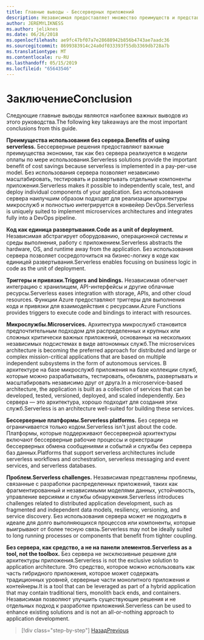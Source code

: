```yaml
---
title: Главные выводы - Бессерверных приложений
description: Независимая предоставляет множество преимуществ и представляет свои сложности. Сводка главные выводы из этого руководства.
author: JEREMYLIKNESS
ms.author: jeliknes
ms.date: 06/26/2018
ms.openlocfilehash: ae9fc47bf07a7e28688942b856b4743ae7aadc36
ms.sourcegitcommit: 8699383914c24a0df033393f55db3369db728a7b
ms.translationtype: MT
ms.contentlocale: ru-RU
ms.lasthandoff: 05/15/2019
ms.locfileid: "65643546"
---
```

# <a name="conclusion"></a><span data-ttu-id="5b468-104">Заключение</span><span class="sxs-lookup"><span data-stu-id="5b468-104">Conclusion</span></span>

<span data-ttu-id="5b468-105">Следующие главные выводы являются наиболее важных выводов из этого руководства.</span><span class="sxs-lookup"><span data-stu-id="5b468-105">The following key takeaways are the most important conclusions from this guide.</span></span>

<span data-ttu-id="5b468-106">**Преимущества использования без сервера.**</span><span class="sxs-lookup"><span data-stu-id="5b468-106">**Benefits of using serverless.**</span></span> <span data-ttu-id="5b468-107">Бессерверные решения предоставляют важные преимущества экономии, так как без сервера реализуется в модели оплаты по мере использования.</span><span class="sxs-lookup"><span data-stu-id="5b468-107">Serverless solutions provide the important benefit of cost savings because serverless is implemented in a pay-per-use model.</span></span> <span data-ttu-id="5b468-108">Без использования сервера позволяет независимо масштабировать, тестировать и развертывать отдельные компоненты приложения.</span><span class="sxs-lookup"><span data-stu-id="5b468-108">Serverless makes it possible to independently scale, test, and deploy individual components of your application.</span></span> <span data-ttu-id="5b468-109">Без использования сервера наилучшим образом подходят для реализации архитектуры микрослужб и полностью интегрируется в конвейер DevOps.</span><span class="sxs-lookup"><span data-stu-id="5b468-109">Serverless is uniquely suited to implement microservices architectures and integrates fully into a DevOps pipeline.</span></span>

<span data-ttu-id="5b468-110">**Код как единица развертывания.**</span><span class="sxs-lookup"><span data-stu-id="5b468-110">**Code as a unit of deployment.**</span></span> <span data-ttu-id="5b468-111">Независимая абстрагирует оборудованию, операционной системы и среды выполнения, работу с приложением.</span><span class="sxs-lookup"><span data-stu-id="5b468-111">Serverless abstracts the hardware, OS, and runtime away from the application.</span></span> <span data-ttu-id="5b468-112">Без использования сервера позволяет сосредоточиться на бизнес-логику в коде как единицей развертывания.</span><span class="sxs-lookup"><span data-stu-id="5b468-112">Serverless enables focusing on business logic in code as the unit of deployment.</span></span>

<span data-ttu-id="5b468-113">**Триггеры и привязки.**</span><span class="sxs-lookup"><span data-stu-id="5b468-113">**Triggers and bindings.**</span></span> <span data-ttu-id="5b468-114">Независимая облегчает интеграцию с хранилищем, API-интерфейсы и другие облачные ресурсы.</span><span class="sxs-lookup"><span data-stu-id="5b468-114">Serverless eases integration with storage, APIs, and other cloud resources.</span></span> <span data-ttu-id="5b468-115">Функции Azure предоставляют триггеры для выполнения кода и привязки для взаимодействия с ресурсами.</span><span class="sxs-lookup"><span data-stu-id="5b468-115">Azure Functions provides triggers to execute code and bindings to interact with resources.</span></span>

<span data-ttu-id="5b468-116">**Микрослужбы.**</span><span class="sxs-lookup"><span data-stu-id="5b468-116">**Microservices.**</span></span> <span data-ttu-id="5b468-117">Архитектура микрослужб становится предпочтительным подходом для распределенных и крупных или сложных критически важных приложений, основанных на нескольких независимых подсистемах в виде автономных служб.</span><span class="sxs-lookup"><span data-stu-id="5b468-117">The microservices architecture is becoming the preferred approach for distributed and large or complex mission-critical applications that are based on multiple independent subsystems in the form of autonomous services.</span></span> <span data-ttu-id="5b468-118">В архитектуре на базе микрослужб приложения на базе коллекции служб, которые можно разрабатывать, тестировать, обновлять, развертывать и масштабировать независимо друг от друга.</span><span class="sxs-lookup"><span data-stu-id="5b468-118">In a microservice-based architecture, the application is built as a collection of services that can be developed, tested, versioned, deployed, and scaled independently.</span></span> <span data-ttu-id="5b468-119">Без сервера — это архитектура, хорошо подходит для создания этих служб.</span><span class="sxs-lookup"><span data-stu-id="5b468-119">Serverless is an architecture well-suited for building these services.</span></span>

<span data-ttu-id="5b468-120">**Бессерверные платформы.**</span><span class="sxs-lookup"><span data-stu-id="5b468-120">**Serverless platforms.**</span></span> <span data-ttu-id="5b468-121">Без сервера не ограничивается только кодом.</span><span class="sxs-lookup"><span data-stu-id="5b468-121">Serverless isn't just about the code.</span></span> <span data-ttu-id="5b468-122">Платформы, которые поддерживают бессерверной архитектуры включают бессерверные рабочие процессы и оркестрации бессерверных обмена сообщениями и событий и службы без сервера баз данных.</span><span class="sxs-lookup"><span data-stu-id="5b468-122">Platforms that support serverless architectures include serverless workflows and orchestration, serverless messaging and event services, and serverless databases.</span></span>

<span data-ttu-id="5b468-123">**Проблем.**</span><span class="sxs-lookup"><span data-stu-id="5b468-123">**Serverless challenges.**</span></span> <span data-ttu-id="5b468-124">Независимая представлены проблемы, связанные с разработки распределенных приложений, таких как фрагментированный и независимыми моделями данных, устойчивость, управление версиями и службы обнаружения.</span><span class="sxs-lookup"><span data-stu-id="5b468-124">Serverless introduces challenges related to distributed application development, such as fragmented and independent data models, resiliency, versioning, and service discovery.</span></span> <span data-ttu-id="5b468-125">Без использования сервера может не подходить в идеале для долго выполняющихся процессов или компоненты, которые выигрывают от более тесную связь.</span><span class="sxs-lookup"><span data-stu-id="5b468-125">Serverless may not be ideally suited to long running processes or components that benefit from tighter coupling.</span></span>

<span data-ttu-id="5b468-126">**Без сервера, как средство, а не на панели элементов.**</span><span class="sxs-lookup"><span data-stu-id="5b468-126">**Serverless as a tool, not the toolbox.**</span></span> <span data-ttu-id="5b468-127">Без сервера не эксклюзивные решение для архитектуры приложения.</span><span class="sxs-lookup"><span data-stu-id="5b468-127">Serverless is not the exclusive solution to application architecture.</span></span> <span data-ttu-id="5b468-128">Это средство, которое можно использовать как часть гибридного приложения, которое может содержать традиционных уровней, серверные части монолитного приложения и контейнеры.</span><span class="sxs-lookup"><span data-stu-id="5b468-128">It is a tool that can be leveraged as part of a hybrid application that may contain traditional tiers, monolith back ends, and containers.</span></span> <span data-ttu-id="5b468-129">Независимая позволяют улучшить существующие решения и не отдельных подход к разработке приложений.</span><span class="sxs-lookup"><span data-stu-id="5b468-129">Serverless can be used to enhance existing solutions and is not an all-or-nothing approach to application development.</span></span>

>[!div class="step-by-step"]
>[<span data-ttu-id="5b468-130">Назад</span><span class="sxs-lookup"><span data-stu-id="5b468-130">Previous</span></span>](serverless-business-scenarios.md)
